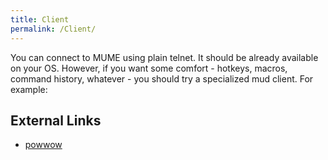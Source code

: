 ```yaml
---
title: Client
permalink: /Client/
---
```


You can connect to MUME using plain telnet. It should be already
available on your OS. However, if you want some comfort - hotkeys,
macros, command history, whatever - you should try a specialized mud
client. For example:

## External Links

- [powwow](http://www.hoopajoo.net/projects/powwow.html)
